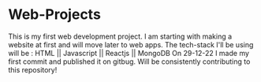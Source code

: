# Web-Projects
This is my first web development project.
I am starting with making a website at first and will move later to web apps.
The tech-stack I'll be using will be :
HTML || Javascript || Reactjs || MongoDB
On 29-12-22 I made my first commit and published it on gitbug. 
Will be consistently contributing to this repository!

